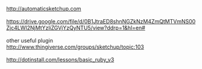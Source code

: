 http://automaticsketchup.com<BR>
<BR>
https://drive.google.com/file/d/0B1JtraED8shnNGZkNzM4ZmQtMTVmNS00Zjc4LWI2NjMtYzliZGVjYzQyNTU5/view?ddrp=1&hl=en#<BR>
<BR>
other useful plugin<BR>
http://www.thingiverse.com/groups/sketchup/topic:103<BR>
<BR>
http://dotinstall.com/lessons/basic_ruby_v3<BR>
